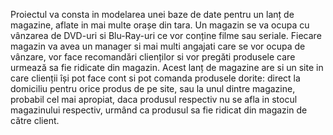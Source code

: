 Proiectul va consta in modelarea unei baze de date pentru un lanț de magazine, aflate in mai multe orașe din tara. 
Un magazin se va ocupa cu vânzarea de DVD-uri si Blu-Ray-uri ce vor conține filme sau seriale. 
Fiecare magazin va avea un manager si mai multi angajati care se vor ocupa de vânzare, vor face recomandări clienților si vor pregăti produsele care
urmează sa fie ridicate din magazin. 
Acest lanț de magazine are si un site in care clienții își pot face
cont si pot comanda produsele dorite: direct la domiciliu pentru orice produs de pe site, sau la
unul dintre magazine, probabil cel mai apropiat, daca produsul respectiv nu se afla in stocul
magazinului respectiv, urmând ca produsul sa fie ridicat din magazin de către client.
